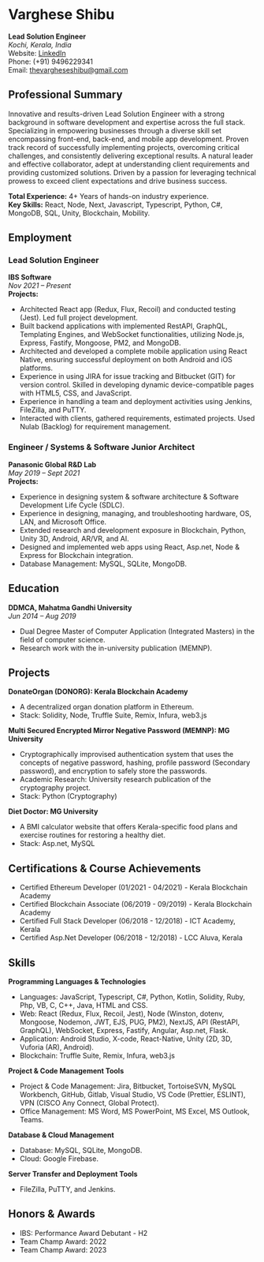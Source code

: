 # Varghese Shibu
**Lead Solution Engineer**  
*Kochi, Kerala, India*  
Website: [LinkedIn](https://www.linkedin.com/in/yourlinkedinprofile)  
Phone: (+91) 9496229341  
Email: [thevargheseshibu@gmail.com](mailto:thevargheseshibu@gmail.com)

## Professional Summary
Innovative and results-driven Lead Solution Engineer with a strong background in software development and expertise across the full stack. Specializing in empowering businesses through a diverse skill set encompassing front-end, back-end, and mobile app development. Proven track record of successfully implementing projects, overcoming critical challenges, and consistently delivering exceptional results. A natural leader and effective collaborator, adept at understanding client requirements and providing customized solutions. Driven by a passion for leveraging technical prowess to exceed client expectations and drive business success.

**Total Experience:** 4+ Years of hands-on industry experience.  
**Key Skills:** React, Node, Next, Javascript, Typescript, Python, C#, MongoDB, SQL, Unity, Blockchain, Mobility.

## Employment

### Lead Solution Engineer
**IBS Software**  
*Nov 2021 – Present*  
**Projects:**
- Architected React app (Redux, Flux, Recoil) and conducted testing (Jest). Led full project development.
- Built backend applications with implemented RestAPI, GraphQL, Templating Engines, and WebSocket functionalities, utilizing Node.js, Express, Fastify, Mongoose, PM2, and MongoDB.
- Architected and developed a complete mobile application using React Native, ensuring successful deployment on both Android and iOS platforms.
- Experience in using JIRA for issue tracking and Bitbucket (GIT) for version control. Skilled in developing dynamic device-compatible pages with HTML5, CSS, and JavaScript.
- Experience in handling a team and deployment activities using Jenkins, FileZilla, and PuTTY.
- Interacted with clients, gathered requirements, estimated projects. Used Nulab (Backlog) for requirement management.

### Engineer / Systems & Software Junior Architect
**Panasonic Global R&D Lab**  
*May 2019 – Sept 2021*  
**Projects:**
- Experience in designing system & software architecture & Software Development Life Cycle (SDLC).
- Experience in designing, managing, and troubleshooting hardware, OS, LAN, and Microsoft Office.
- Extended research and development exposure in Blockchain, Python, Unity 3D, Android, AR/VR, and AI.
- Designed and implemented web apps using React, Asp.net, Node & Express for Blockchain integration.
- Database Management: MySQL, SQLite, MongoDB.

## Education

**DDMCA, Mahatma Gandhi University**  
*Jun 2014 – Aug 2019*  
- Dual Degree Master of Computer Application (Integrated Masters) in the field of computer science.
- Research work with the in-university publication (MEMNP).

## Projects

**DonateOrgan (DONORG): Kerala Blockchain Academy**
- A decentralized organ donation platform in Ethereum.
- Stack: Solidity, Node, Truffle Suite, Remix, Infura, web3.js

**Multi Secured Encrypted Mirror Negative Password (MEMNP): MG University**
- Cryptographically improvised authentication system that uses the concepts of negative password, hashing, profile password (Secondary password), and encryption to safely store the passwords.
- Academic Research: University research publication of the cryptography project.
- Stack: Python (Cryptography)

**Diet Doctor: MG University**
- A BMI calculator website that offers Kerala-specific food plans and exercise routines for restoring a healthy diet.
- Stack: Asp.net, MySQL

## Certifications & Course Achievements

- Certified Ethereum Developer (01/2021 - 04/2021) - Kerala Blockchain Academy
- Certified Blockchain Associate (06/2019 - 09/2019) - Kerala Blockchain Academy
- Certified Full Stack Developer (06/2018 - 12/2018) - ICT Academy, Kerala
- Certified Asp.Net Developer (06/2018 - 12/2018) - LCC Aluva, Kerala

## Skills

**Programming Languages & Technologies**
- Languages: JavaScript, Typescript, C#, Python, Kotlin, Solidity, Ruby, Php, VB, C, C++, Java, HTML and CSS.
- Web: React (Redux, Flux, Recoil, Jest), Node (Winston, dotenv, Mongoose, Nodemon, JWT, EJS, PUG, PM2), NextJS, API (RestAPI, GraphQL), WebSocket, Express, Fastify, Angular, Asp.net, Flask.
- Application: Android Studio, X-code, React-Native, Unity (2D, 3D, Vuforia (AR), Android).
- Blockchain: Truffle Suite, Remix, Infura, web3.js

**Project & Code Management Tools**
- Project & Code Management: Jira, Bitbucket, TortoiseSVN, MySQL Workbench, GitHub, Gitlab, Visual Studio, VS Code (Prettier, ESLINT), VPN (CISCO Any Connect, Global Protect).
- Office Management: MS Word, MS PowerPoint, MS Excel, MS Outlook, Teams.

**Database & Cloud Management**
- Database: MySQL, SQLite, MongoDB.
- Cloud: Google Firebase.

**Server Transfer and Deployment Tools**
- FileZilla, PuTTY, and Jenkins.

## Honors & Awards

- IBS: Performance Award Debutant - H2
- Team Champ Award: 2022
- Team Champ Award: 2023
